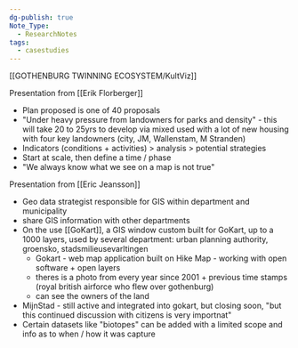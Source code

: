 ```yaml
---
dg-publish: true
Note_Type:
  - ResearchNotes
tags:
  - casestudies
---
```

[[GOTHENBURG TWINNING ECOSYSTEM/KultViz]]

Presentation from [[Erik Florberger]]
- Plan proposed is one of 40 proposals
- "Under heavy pressure from landowners for parks and density" - this will take 20 to 25yrs to develop via mixed used with a lot of new housing with four key landowners (city, JM, Wallenstam, M Stranden)
- Indicators (conditions + activities) > analysis > potential strategies
- Start at scale, then define a time / phase
- "We always know what we see on a map is not true"

Presentation from [[Eric Jeansson]]
- Geo data strategist responsible for GIS within department and municipality
- share GIS information with other departments
- On the use [[GoKart]], a GIS window custom built for GoKart, up to a 1000 layers, used by several department: urban planning authority, groensko, stadsmilieusevarltingen
	- Gokart - web map application built on Hike Map - working with open software + open layers
	- theres is a photo from every year since 2001 + previous time stamps (royal british airforce who flew over gothenburg)
	- can see the owners of the land
- MijnStad - still active and integrated into gokart, but closing soon, "but this continued discussion with citizens is very importnat"
- Certain datasets like "biotopes" can be added with a limited scope and info as to when / how it was capture